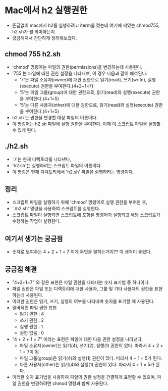 # Mac에서 h2 실행권한

- 뜬금없이 mac에서 h2를 실행하려고 iterm을 켰는데 여기에 써있는 chmod755, h2.sh가 뭘 의미하는지
- 궁금해져서 간단하게 정리해보겠다.

## chmod 755 h2.sh
- 'chmod' 명렁어는 파일의 권한(permissions)을 변경하는데 사용된다.
- '755'는 파일에 대한 권한 설정을 나타내며, 이 경우 다음과 같이 해석된다.
  - '7'은 파일 소유자(owner)에 대한 권한으로 읽기(read), 쓰기(write), 실행(execute) 권한을 부여한다.(4+2+1=7)
  - '5'는 파일 그룹(group)에 대한 권한으로, 읽기(read)와 실행(execute) 권한을 부여한다.(4+1=5)
  - '5'는 다른 사용자(other)에 대한 권한으로, 읽기(read)와 실행(execute) 권한을 부여한다.(4+1=5)
- h2.sh 는 권한을 변경할 대상 파일의 이름이다.
- 이 명렁어는 h2.sh 파일에 실행 권한을 부여한다. 이제 이 스크립트 파일을 실행할 수 있게 된다.

## ./h2.sh
- './'는 현재 디렉토리를 나타낸다,
- 'h2.sh'는 실행하려는 스크립트 파일의 이름이다.
- 이 명렁은 현재 디렉토리에서 'h2.sh' 파일을 실행하라는 명령이다.

## 정리
- 스크립트 파일을 실행하기 위해 'chmod' 명렁어로 실행 권한을 부여한 후,
- './h2.sh' 명령을 사용하여 스크립트를 실행한다.
- 스크립트 파일이 실행되면 스크립트에 포함된 명령어가 실행되고 해당 스크립트가 수행하는 작업이 실행한다.

## 여기서 생기는 궁금점
- 숫자로 보여주는 4 + 2 + 1 = 7 이게 무엇을 말하는거지?? 이 생각이 들었다.

## 궁금점 해결
- "4+2+1=7" 와 같은 표현은 파일 권한을 나타내는 숫자 표기법 중 하나이다.
- 파일 권한은 파일 또는 디렉토리에 대한 사용자, 그룹 및 기타 사용자의 권한을 표현하는데 사용된다.
- 이러한 권한은 읽기, 쓰기, 실행의 여부를 나타내며 숫자를 표기할 때 사용된다.
- 일바적인 파일 권한 표현
  - 읽기 권한 : 4
  - 쓰기 권한 : 2
  - 실행 권한 : 1
  - 권한 없음 : 0
- "4 + 2 + 1 = 7" 이라는 표현은 파일에 대한 다음 권한 설정을 나타낸다.
  - 파일 소유자(owner)는 읽기(4), 쓰기(2), 실행(1) 권한이 있다. 따라서 4 + 2 + 1 = 7이 됨
  - 파일 그룹(group)은 읽기(4)와 실행(1) 권한이 있다. 따라서 4 + 1 = 5가 된다.
  - 다른 사용자(other)는 읽기(4)와 실행(1) 권한이 있다. 따라서 4 + 1 = 5가 된다.
- 이러한 숫자 표기법을 사용하여 파일의 권한 설정을 간결하게 표현할 수 있으며, 파일 권한을 변경하려면 chmod 명령과 함꼐 사용된다.














